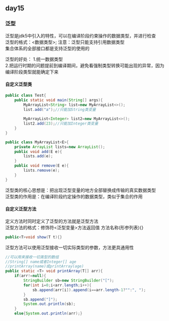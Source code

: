 ## day15
### 泛型
泛型是jdk5中引入的特性，可以在编译阶段约束操作的数据类型，并进行检查  
泛型的格式：<数据类型>; 注意：泛型只能支持引用数据类型  
集合体系的全部接口都是支持泛型的使用的  

泛型的好处：
1.统一数据类型  
2.把运行时期的问题提前到编译期间，避免看强制类型转换可能出现的异常，因为编译阶段类型就能确定下来  
#### 自定义泛型类
```java
public class Test{
    public static void main(String[] args){
        MyArrayList<String> list=new MyArrayList<>();
        list.add("a");//只能加String类变量
        
        MyArrayList<Integer> list2=new MyArrayList<>();
        list2.add(23);//只能加Integer类变量
    }
}

public class MyArrayList<E>{
    private ArrayList lists=new ArrayList();
    public void add(E e){
        lists.add(e);
    }
    public void remove(E e){
        lists.remove(e);
    }
}
```
泛型类的核心思想是：把出现泛型变量的地方全部替换成传输的真实数据类型  
泛型类的作用是：在编译阶段约定操作的数据类型，类似于集合的作用  
#### 自定义泛型方法
定义方法时同时定义了泛型的方法就是泛型方法  
泛型方法的格式：修饰符<泛型变量>方法返回值 方法名称(形参列表){}  
```java
public<T>void show(T t){}
```
泛型方法可以使用泛型接收一切实际类型的参数，方法更具通用性  
```java
//可以用来接收一切类型的数组
//String[] name或者Integer[] age
//printArray(name)或printArray(age)
public static <T> void printArray(T[] arr){
    if(arr!=null){
        StringBuilder sb=new StringBuilder("[");
        for(int i=0;i<arr.length;i++){
            sb.append(arr[i]).append(i==arr.length-1?"":", ");
        }
        sb.append("]");
        System.out.println(sb);
    }
    else{System.out.println(arr);}
```
